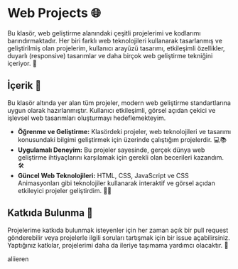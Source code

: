 # Web Projects 🌐

Bu klasör, web geliştirme alanındaki çeşitli projelerimi ve kodlarımı barındırmaktadır. Her biri farklı web teknolojileri kullanarak tasarlanmış ve geliştirilmiş olan projelerim, kullanıcı arayüzü tasarımı, etkileşimli özellikler, duyarlı (responsive) tasarımlar ve daha birçok web geliştirme tekniğini içeriyor. 🚀


## İçerik 📂

Bu klasör altında yer alan tüm projeler, modern web geliştirme standartlarına uygun olarak hazırlanmıştır. Kullanıcı etkileşimli, görsel açıdan çekici ve işlevsel web tasarımları oluşturmayı hedeflemekteyim.

- **Öğrenme ve Geliştirme:** Klasördeki projeler, web teknolojileri ve tasarımı konusundaki bilgimi geliştirmek için üzerinde çalıştığım projelerdir. 💻📚
- **Uygulamalı Deneyim:** Bu projeler sayesinde, gerçek dünya web geliştirme ihtiyaçlarını karşılamak için gerekli olan becerileri kazandım. 🛠️
- **Güncel Web Teknolojileri:** HTML, CSS, JavaScript ve CSS Animasyonları gibi teknolojiler kullanarak interaktif ve görsel açıdan etkileyici projeler geliştirdim. 🎨✨


## Katkıda Bulunma 🤝

Projelerime katkıda bulunmak isteyenler için her zaman açık bir pull request gönderebilir veya projelerle ilgili soruları tartışmak için bir issue açabilirsiniz. Yaptığınız katkılar, projelerimi daha da ileriye taşımama yardımcı olacaktır. 🚀



aliieren
